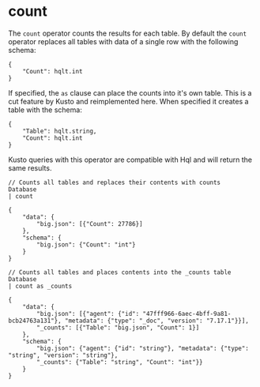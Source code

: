 # count
The `count` operator counts the results for each table.
By default the `count` operator replaces all tables with data of a single row with the following schema:

```
{
    "Count": hqlt.int
}
```

If specified, the `as` clause can place the counts into it's own table.
This is a cut feature by Kusto and reimplemented here.
When specified it creates a table with the schema:

```
{
    "Table": hqlt.string,
    "Count": hqlt.int
}
```

Kusto queries with this operator are compatible with Hql and will return the same results.

```
// Counts all tables and replaces their contents with counts
Database
| count

{
    "data": {
        "big.json": [{"Count": 27786}]
    },
    "schema": {
        "big.json": {"Count": "int"}
    }
}

// Counts all tables and places contents into the _counts table
Database
| count as _counts

{
    "data": {
        "big.json": [{"agent": {"id": "47fff966-6aec-4bff-9a81-bcb24763a131"}, "metadata": {"type": "_doc", "version": "7.17.1"}}],
        "_counts": [{"Table": "big.json", "Count": 1}]
    },
    "schema": {
        "big.json": {"agent": {"id": "string"}, "metadata": {"type": "string", "version": "string"},
        "_counts": {"Table": "string", "Count": "int"}}
    }
}
```
